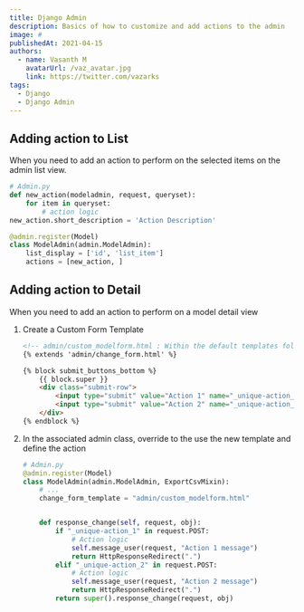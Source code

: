 ```yaml
---
title: Django Admin
description: Basics of how to customize and add actions to the admin
image: #
publishedAt: 2021-04-15
authors:
  - name: Vasanth M
    avatarUrl: /vaz_avatar.jpg
    link: https://twitter.com/vazarks
tags:
  - Django
  - Django Admin
---
```


## Adding action to List

When you need to add an action to perform on the selected items on the admin list view.

```python
# Admin.py
def new_action(modeladmin, request, queryset):
    for item in queryset:
        # action logic
new_action.short_description = 'Action Description'

@admin.register(Model)
class ModelAdmin(admin.ModelAdmin):
    list_display = ['id', 'list_item']
    actions = [new_action, ]
```

## Adding action to Detail

When you need to add an action to perform on a model detail view

1. Create a Custom Form Template

    ```html
    <!-- admin/custom_modelform.html : Within the default templates folder -->
    {% extends 'admin/change_form.html' %}

    {% block submit_buttons_bottom %}
        {{ block.super }}
        <div class="submit-row">
            <input type="submit" value="Action 1" name="_unique-action_1">
            <input type="submit" value="Action 2" name="_unique-action_2">
        </div>
    {% endblock %}
    ```

2. In the associated admin class, override to the use the new template and define the action

    ```python
    # Admin.py
    @admin.register(Model)
    class ModelAdmin(admin.ModelAdmin, ExportCsvMixin):
        # ...
        change_form_template = "admin/custom_modelform.html"


        def response_change(self, request, obj):
            if "_unique-action_1" in request.POST:
                # Action logic
                self.message_user(request, "Action 1 message")
                return HttpResponseRedirect(".")
            elif "_unique-action_2" in request.POST:
                # Action logic
                self.message_user(request, "Action 2 message")
                return HttpResponseRedirect(".")
            return super().response_change(request, obj)
    ```